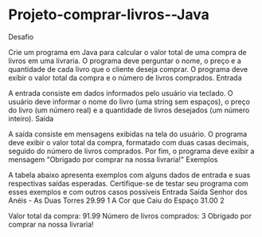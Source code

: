 # Projeto-comprar-livros--Java




Desafio

Crie um programa em Java para calcular o valor total de uma compra de livros em uma livraria. O programa deve perguntar o nome, o preço e a quantidade de cada livro que o cliente deseja comprar. O programa deve exibir o valor total da compra e o número de livros comprados.
Entrada

A entrada consiste em dados informados pelo usuário via teclado. O usuário deve informar o nome do livro (uma string sem espaços), o preço do livro (um número real) e a quantidade de livros desejados (um número inteiro).
Saída

A saída consiste em mensagens exibidas na tela do usuário. O programa deve exibir o valor total da compra, formatado com duas casas decimais, seguido do número de livros comprados. Por fim, o programa deve exibir a mensagem "Obrigado por comprar na nossa livraria!"
Exemplos

A tabela abaixo apresenta exemplos com alguns dados de entrada e suas respectivas saídas esperadas. Certifique-se de testar seu programa com esses exemplos e com outros casos possíveis
Entrada 	Saída
Senhor dos Anéis - As Duas Torres
29.99
1
A Cor que Caiu do Espaço
31.00
2 	

Valor total da compra: 91.99
Número de livros comprados: 3
Obrigado por comprar na nossa livraria!
